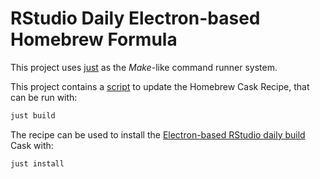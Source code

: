 # RStudio Daily Electron-based Homebrew Formula

This project uses [just](https://github.com/casey/just) as the _Make_-like command runner system.

This project contains a [script](./src/build_formulas.sh) to update the Homebrew Cask Recipe,
that can be run with:

```bash
just build
```

The recipe can be used to install the [Electron-based RStudio daily build](https://dailies.rstudio.com/rstudio/spotted-wakerobin/electron/macos/) Cask with:

```bash
just install
```

